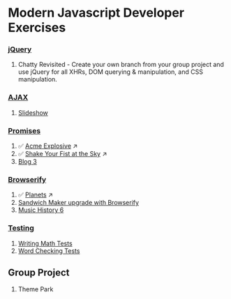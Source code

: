 # Modern Javascript Developer Exercises

### [jQuery](../resources/MJ_JQUERY_INTRODUCTION.md)
1. Chatty Revisited - Create your own branch from your group project and use jQuery for all XHRs, DOM querying & manipulation, and CSS manipulation.


### [AJAX](../resources/MJ_JQUERY_AJAX.md)
1. [Slideshow](MJ_JQUERY_SLIDESHOW.md)


### [Promises](../resources/MJ_PROMISES.md)
1. :white_check_mark: [Acme Explosive](https://github.com/kenziebottoms/nss-front-03-explosives) :arrow_upper_right:
1. :white_check_mark: [Shake Your Fist at the Sky](https://github.com/kenziebottoms/nss-front-03-strfkr) :arrow_upper_right:
1. [Blog 3](MJ_PROMISES_BLOG_03.md)


### [Browserify](../resources/MJ_BROWSERIFY_CONCEPTS.md)
1. :white_check_mark: [Planets](https://github.com/kenziebottoms/nss-front-03-planets) :arrow_upper_right:
1. [Sandwich Maker upgrade with Browserify](MJ_BROWSERIFY_SANDWICH_MAKER.md)
1. [Music History 6](MJ_BROWSERIFY_MUSIC_HISTORY_06.md)


### [Testing](../resources/MJ_TESTING.md)
1. [Writing Math Tests](MJ_TESTING_MATH.md)
1. [Word Checking Tests](MJ_TESTING_WORD_CHECKER.md)


## Group Project
1. Theme Park
